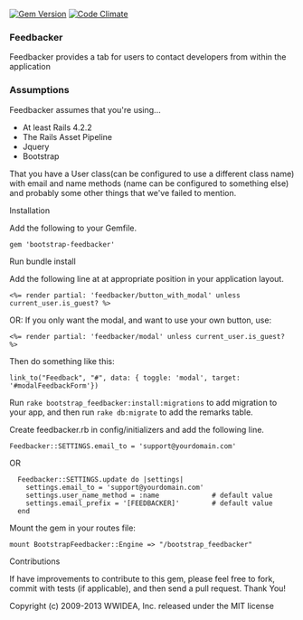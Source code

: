 [![Gem Version](https://badge.fury.io/rb/boostrap_feedbacker.png)](http://badge.fury.io/rb/bootstrap_feedbacker)
[![Code Climate](https://codeclimate.com/github/wwidea/bootstrap-feedbacker.png)](https://codeclimate.com/github/wwidea/bootstrap-feedbacker)


### Feedbacker
Feedbacker provides a tab for users to contact developers from within the application

### Assumptions

Feedbacker assumes that you're using...

* At least Rails 4.2.2
* The Rails Asset Pipeline
* Jquery
* Bootstrap

That you have a User class(can be configured to use a different class name) with email and name methods (name can be configured to something else)
and probably some other things that we've failed to mention.

Installation

Add the following to your Gemfile.

```gem 'bootstrap-feedbacker'```

Run bundle install

Add the following line at at appropriate position in your application layout.

```<%= render partial: 'feedbacker/button_with_modal' unless current_user.is_guest? %>```
 
OR: If you only want the modal, and want to use your own button, use:

```<%= render partial: 'feedbacker/modal' unless current_user.is_guest? %>```

Then do something like this:
 
```link_to("Feedback", "#", data: { toggle: 'modal', target: '#modalFeedbackForm'})```


Run ```rake bootstrap_feedbacker:install:migrations``` to add migration to your app, and then run ```rake db:migrate``` to add the remarks table.

Create feedbacker.rb in config/initializers and add the following line.

```Feedbacker::SETTINGS.email_to = 'support@yourdomain.com'```

OR
```
  Feedbacker::SETTINGS.update do |settings|
    settings.email_to = 'support@yourdomain.com'
    settings.user_name_method = :name             # default value
    settings.email_prefix = '[FEEDBACKER]'        # default value
  end
```

Mount the gem in your routes file:
```
mount BootstrapFeedbacker::Engine => "/bootstrap_feedbacker"
```

Contributions

If have improvements to contribute to this gem, please feel free to fork, commit with tests (if applicable), and then send a pull request. Thank You!

Copyright (c) 2009-2013 WWIDEA, Inc. released under the MIT license
